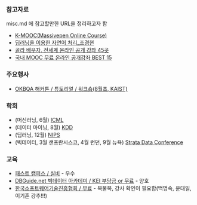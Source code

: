 ### 참고자료  
misc.md 에 참고할만한 URL을 정리하고자 함  
- [K-MOOC(Massivepen Online Course)](http://www.kmooc.kr)
- [딥러닝을 이용한 자연어 처리_조경현](https://www.edwith.org/deepnlp)  
- [골라 배우자, 전세계 온라인 공개 강좌 45곳](http://www.bloter.net/archives/225814)  
- [국내 MOOC 무료 온라인 공개강좌 BEST 15](https://brunch.co.kr/@futureagent/6)  
  
### 주요행사
- [OKBQA 해커톤 / 튜토리얼 / 워크숍(8월초, KAIST)](http://7.okbqa.org/home/korean)  
  
### 학회
- (머신러닝, 6월) [ICML](https://icml.cc/)  
- (데이터 마이닝, 8월) [KDD](http://www.kdd.org/)
- (딥러닝, 12월) [NIPS](https://nips.cc/)  
- (빅데이터, 3월 샌프란시스코, 4월 런던, 9월 뉴욕) [Strata Data Conference](https://conferences.oreilly.com/strata)  
  
### 교육
- [패스트 캠퍼스 / 실비](https://www.fastcampus.co.kr/) - 우수  
- [DBGuide.net 빅데이터 아카데미 / KEI 부담금 or 무료](http://www.dbguide.net/bigacademy.db) - 양호  
- [한국소프트웨어기술진흥협회 / 무료](http://edu2.kosta.or.kr/) - 복불복, 강사 확인이 필요함(백명숙, 윤대일, 이기훈 강추!!!)   
